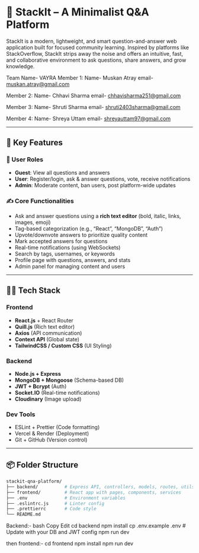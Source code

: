# 🧠 StackIt – A Minimalist Q&A Platform

StackIt is a modern, lightweight, and smart question-and-answer web application built for focused community learning. Inspired by platforms like StackOverflow, StackIt strips away the noise and offers an intuitive, fast, and collaborative environment to ask questions, share answers, and grow knowledge.

Team Name- VAYRA
Member 1:
Name- Muskan Atray
email- muskan.atray@gmail.com

Member 2:
Name- Chhavi Sharma
email- chhavisharma251@gmail.com

Member 3:
Name- Shruti Sharma
email- shruti2403sharma@gmail.com

Member 4:
Name- Shreya Uttam
email- shreyauttam97@gmail.com



---

## 📌 Key Features

### 👥 User Roles
- **Guest**: View all questions and answers
- **User**: Register/login, ask & answer questions, vote, receive notifications
- **Admin**: Moderate content, ban users, post platform-wide updates

### ✍️ Core Functionalities
- Ask and answer questions using a **rich text editor** (bold, italic, links, images, emoji)
- Tag-based categorization (e.g., “React”, “MongoDB”, “Auth”)
- Upvote/downvote answers to prioritize quality content
- Mark accepted answers for questions
- Real-time notifications (using WebSockets)
- Search by tags, usernames, or keywords
- Profile page with questions, answers, and stats
- Admin panel for managing content and users

---

## 🧑‍💻 Tech Stack

### Frontend
- **React.js** + React Router
- **Quill.js** (Rich text editor)
- **Axios** (API communication)
- **Context API** (Global state)
- **TailwindCSS / Custom CSS** (UI Styling)

### Backend
- **Node.js + Express**
- **MongoDB + Mongoose** (Schema-based DB)
- **JWT + Bcrypt** (Auth)
- **Socket.IO** (Real-time notifications)
- **Cloudinary** (Image upload)

### Dev Tools
- ESLint + Prettier (Code formatting)
- Vercel & Render (Deployment)
- Git + GitHub (Version control)

---

## 📦 Folder Structure

```bash
stackit-qna-platform/
├── backend/          # Express API, controllers, models, routes, utils
├── frontend/         # React app with pages, components, services
├── .env              # Environment variables
├── .eslintrc.js      # Linter config
├── .prettierrc       # Code style
└── README.md
````
Backend:- 
bash
Copy
Edit
cd backend
npm install
cp .env.example .env  # Update with your DB and JWT config
npm run dev

then frontend:-
cd frontend
npm install
npm run dev
